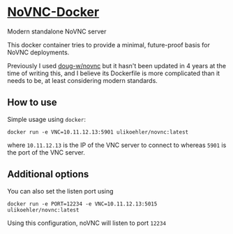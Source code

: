 # [NoVNC-Docker](https://github.com/ulikoehler/NoVNC-Docker)
Modern standalone NoVNC server

This docker container tries to provide a minimal, future-proof basis for NoVNC deployments.

Previously I used [doug-w/novnc](https://github.com/doug-w/docker-novnc) but it hasn't been updated in 4 years at the time of writing this, and I believe its Dockerfile is more complicated than it needs to be, at least considering modern standards.

## How to use

Simple usage using `docker`:
```
docker run -e VNC=10.11.12.13:5901 ulikoehler/novnc:latest
```

where `10.11.12.13` is the IP of the VNC server to connect to whereas `5901` is the port of the VNC server.

## Additional options

You can also set the listen port using
```
docker run -e PORT=12234 -e VNC=10.11.12.13:5015 ulikoehler/novnc:latest
```

Using this configuration, noVNC will listen to port `12234`
